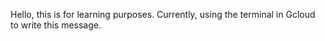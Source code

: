 Hello, this is for learning purposes. Currently, using the terminal in Gcloud to write this message. 
